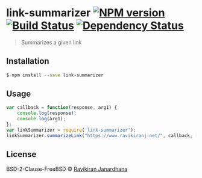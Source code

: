 # link-summarizer [![NPM version][npm-image]][npm-url] [![Build Status][travis-image]][travis-url] [![Dependency Status][daviddm-image]][daviddm-url]
> Summarizes a given link

## Installation

```sh
$ npm install --save link-summarizer
```

## Usage

```js
var callback = function(response, arg1) {
    console.log(response);
    console.log(arg1);
};
var linkSummarizer = require('link-summarizer');
linkSummarizer.summarizeLink("https://www.ravikiranj.net/", callback, ["dummy"]);
```
## License

BSD-2-Clause-FreeBSD © [Ravikiran Janardhana](https://www.ravikiranj.net)


[npm-image]: https://badge.fury.io/js/link-summarizer.svg
[npm-url]: https://npmjs.org/package/link-summarizer
[travis-image]: https://travis-ci.org/ravikiranj/link-summarizer.svg?branch=master
[travis-url]: https://travis-ci.org/ravikiranj/link-summarizer
[daviddm-image]: https://david-dm.org/ravikiranj/link-summarizer.svg?theme=shields.io
[daviddm-url]: https://david-dm.org/ravikiranj/link-summarizer
